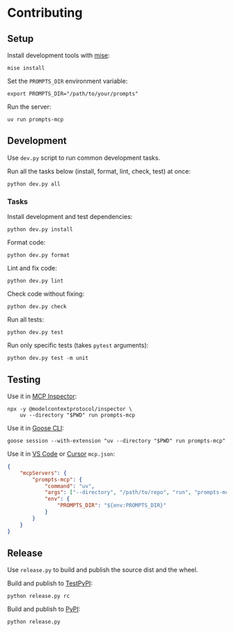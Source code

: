# Contributing

## Setup

Install development tools with [mise](https://mise.jdx.dev/):

    mise install

Set the `PROMPTS_DIR` environment variable:

    export PROMPTS_DIR="/path/to/your/prompts"

Run the server:

    uv run prompts-mcp

## Development

Use `dev.py` script to run common development tasks.

Run all the tasks below (install, format, lint, check, test) at once:

    python dev.py all

### Tasks

Install development and test dependencies:

    python dev.py install

Format code:

    python dev.py format

Lint and fix code:

    python dev.py lint

Check code without fixing:

    python dev.py check

Run all tests:

    python dev.py test

Run only specific tests (takes `pytest` arguments):

    python dev.py test -m unit

## Testing

Use it in [MCP Inspector](https://modelcontextprotocol.io/docs/tools/inspector):

    npx -y @modelcontextprotocol/inspector \
        uv --directory "$PWD" run prompts-mcp

Use it in [Goose CLI](https://block.github.io/goose/docs/quickstart):

    goose session --with-extension "uv --directory "$PWD" run prompts-mcp"

Use it in [VS Code](https://code.visualstudio.com/docs/copilot/customization/mcp-servers#_add-an-mcp-server) or [Cursor](https://cursor.com/docs/context/mcp#using-mcpjson) `mcp.json`:

```json
{
    "mcpServers": {
        "prompts-mcp": {
            "command": "uv",
            "args": ["--directory", "/path/to/repo", "run", "prompts-mcp"],
            "env": {
                "PROMPTS_DIR": "${env:PROMPTS_DIR}"
            }
        }
    }
}
```

## Release

Use `release.py` to build and publish the source dist and the wheel.

Build and publish to [TestPyPI](https://test.pypi.org/project/prompts-mcp/):

    python release.py rc

Build and publish to [PyPI](https://pypi.org/project/prompts-mcp/):

    python release.py
